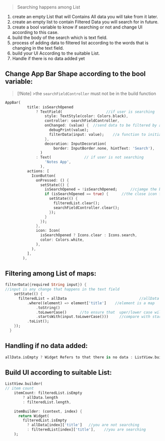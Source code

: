 > Searching happens among List

1. create an empty List that will Contains All data you will take from it later.
2. create an empty list to contain Filtered Data you will search for in future.
3. create a bool variable to know if searching or not and change UI according to this case.
4. build the body of the search which is text field.
5. process of adding data to filtered list according to the words that is changing in the text field.
6. build your UI According to the suitable List.
7. Handle if there is no data added yet
## Change App Bar Shape according to the bool variable:
>[!Note] >the `searchFieldController` must not be in the build function 
```dart
AppBar(
          title: isSearchOpened    
              ? TextField(                    //if user is searching
                  style: TextStyle(color: Colors.black),
                  controller: searchFieldController,
                  onChanged: (value) {  //send data to be filtered by any change
                    debugPrint(value);
                    filterData(input: value);    //a function to initiallize the filtered List
                  },
                  decoration: InputDecoration(
                      border: InputBorder.none, hintText: 'Search'),
                )
              : Text(               // if user is not searching
                  'Notes App',
                ),
          actions: [
            IconButton(
              onPressed: () {
                setState(() {
                  isSearchOpened = !isSearchOpened;      //cjamge the bool variable state
                  if (isSearchOpened == true) {      //the close icon function
                    setState(() {
                      filteredList.clear();
                      searchFieldController.clear();
                    });
                  }
                });
              },
              icon: Icon(
                isSearchOpened ? Icons.clear : Icons.search,
                color: Colors.white,
              ),
            ),
          ],
        ),
```
## Filtering among List of maps:
```dart
filterData({required String input}) {
//input is any change that happens in the text field
    setState(() {
      filteredList = allData                                 //allData is a List of Maps
          .where((element) => element['title']    //element is a map
              .toString()
              .toLowerCase()      //to ensure that  uper/lower case will not effect the operation
              .startsWith(input.toLowerCase()))     //compare with start        (you can use contains)
          .toList();
    });
  }
```

## Handling if no data added:
```dart
allData.isEmpty ? Widget Refers to that there is no data : ListView.builder() 
```
## Build UI according to suitable List:
```dart
ListView.builder(
// item count
	itemCount: filteredList.isEmpty
		? allData.length
		: filteredList.length,
	
	itemBuilder: (context, index) {
	  return Widget(
		filteredList.isEmpty
		  ? allData[index]['title']   //you are not searching
		  : filteredList[index]['title'],    //you are searching
	);


```